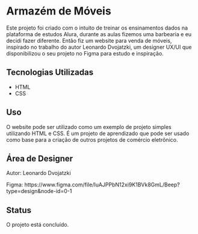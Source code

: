 <html>
  <body>
    <h1>Armazém de Móveis</h1>
    <p>Este projeto foi criado com o intuito de treinar os ensinamentos dados na plataforma de estudos Alura, durante as aulas fizemos uma barbearia e eu decidi fazer diferente. Então fiz um website para venda de móveis, inspirado no trabalho do autor Leonardo Dvojatzki, um designer UX/UI que disponibilizou o seu projeto no Figma para estudo e inspiração.</p>
    <h2>Tecnologias Utilizadas</h2>
    <ul>
      <li>HTML</li>
      <li>CSS</li>
    </ul>
    <h2>Uso</h2>
    <p>O website pode ser utilizado como um exemplo de projeto simples utilizando HTML e CSS. É um projeto de aprendizado que pode ser usado como base para a criação de     outros projetos de comércio eletrônico.</p>
    <h2>Área de Designer</h2>
    <p>Autor: Leonardo Dvojatzki</p>    
    <p>Figma: https://www.figma.com/file/IuAJPPbN12xi9K1BVk8GmL/Beep?type=design&node-id=0-1</p> 
    <h2>Status</h2>
    <p>O projeto está concluído.</p>
  </body>
</html>
